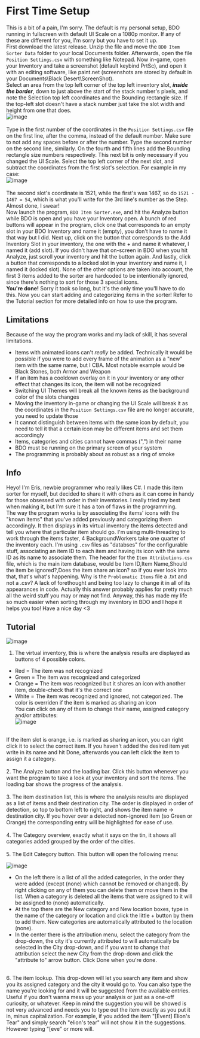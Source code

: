 # **First Time Setup**
This is a bit of a pain, I'm sorry. The default is my personal setup, BDO running in fullscreen with default UI Scale on a 1080p monitor. If any of these are different for you, I'm sorry but you have to set it up.<br />
First download the latest release. Unzip the file and move the `BDO Item Sorter Data` folder to your local Documents folder. Afterwards, open the file `Position Settings.csv` with something like Notepad. Now in-game, open your Inventory and take a screenshot (default keybind PrtSc), and open it with an editing software, like paint.net (screenshots are stored by default in your Documents\Black Desert\ScreenShot).<br />
Select an area from the top left corner of the top left inventory slot, ***inside the border***, down to just above the start of the stack number's pixels, and note the Selection top left coordinates and the Bounding rectangle size. If the top-left slot doesn't have a stack number just take the slot width and height from one that does.<br />
![image](https://github.com/ErisLoona/BDO-Item-Sorter/assets/142046400/5e77b546-5562-45ec-8ac6-2e1d81b8362e)<br />
<br />
Type in the first number of the coordinates in the `Position Settings.csv` file on the first line, after the comma, instead of the default number. Make sure to not add any spaces before or after the number. Type the second number on the second line, similarly. On the fourth and fifth lines add the Bounding rectangle size numbers respectively. This next bit is only necessary if you changed the UI Scale. Select the top left corner of the next slot, and subtract the coordinates from the first slot's selection. For example in my case:<br />
![image](https://github.com/ErisLoona/BDO-Item-Sorter/assets/142046400/ba9bdc42-38f5-4456-ac81-f2b50473b776)<br />
<br />
The second slot's coordinate is 1521, while the first's was 1467, so do `1521 - 1467 = 54`, which is what you'll write for the 3rd line's number as the Step.<br/>
Almost done, I swear!<br />
Now launch the program, `BDO Item Sorter.exe`, and hit the Analyze button while BDO is open and you have your Inventory open. A bunch of red buttons will appear in the program, click one that corresponds to an empty slot in your BDO Inventory and name it (empty), you don't have to name it that way but I did. Next up, click on the button that corresponds to the Add Inventory Slot in your inventory, the one with the + and name it whatever, I named it (add slot). If you didn't have that on-screen in BDO when you hit Analyze, just scroll your inventory and hit the button again. And lastly, click a button that corresponds to a locked slot in your inventory and name it, I named it (locked slot). None of the other options are taken into account, the first 3 items added to the sorter are hardcoded to be intentionally ignored, since there's nothing to sort for those 3 special icons.<br />
**You're done!** Sorry it took so long, but it's the only time you'll have to do this. Now you can start adding and categorizing items in the sorter! Refer to the Tutorial section for more detailed info on how to use the program.<br />
## **Limitations**
Because of the way the program works and my lack of skill, it has several limitations.
- Items with animated icons can't *really* be added. Technically it would be possible if you were to add every frame of the animation as a "new" item with the same name, but I CBA. Most notable example would be Black Stones, both Armor and Weapon
- If an item has a cooldown overlay on it in your inventory or any other effect that changes its icon, the item will not be recognized
- Switching UI Themes will break all the known items as the background color of the slots changes
- Moving the inventory in-game or changing the UI Scale will break it as the coordinates in the `Position Settings.csv` file are no longer accurate, you need to update those
- It cannot distinguish between items with the same icon by default, you need to tell it that a certain icon may be different items and set them accordingly
- Items, categories and cities cannot have commas (",") in their name
- BDO must be running on the primary screen of your system
- The programming is probably about as robust as a ring of smoke
## **Info**
Heyo! I'm Eris, newbie programmer who really likes C#. I made this item sorter for myself, but decided to share it with others as it can come in handy for those obsessed with order in their inventories. I really tried my best when making it, but I'm sure it has a ton of flaws in the programming.<br />
The way the program works is by associating the items' icons with the "known items" that you've added previously and categorizing them accordingly. It then displays in its virtual inventory the items detected and tell you where that particular item should go. I'm using multi-threading to work through the items faster, 4 BackgroundWorkers take one quarter of the inventory each. I'm using `.csv` files as "databses" for the configurable stuff, associating an item ID to each item and having its icon with the same ID as its name to associate them. The header for the `Item Attributions.csv` file, which is the main item database, would be Item ID,Item Name,Should the item be ignored?,Does the item share an icon? so if you ever look into that, that's what's happening. Why is the `Problematic Items` file a .txt and not a .csv? A lack of forethought and being too lazy to change it in all of its appearances in code. Actually this answer probably applies for pretty much all the weird stuff you may or may not find. Anyway, this has made my life so much easier when sorting through my inventory in BDO and I hope it helps you too! Have a nice day <3<br />
## **Tutorial**<br />
![image](https://github.com/ErisLoona/BDO-Item-Sorter/assets/142046400/fc55228c-6726-4b4d-888a-85e612f11050)<br />
1. The virtual inventory, this is where the analysis results are displayed as buttons of 4 possible colors.
- Red = The item was not recognized
- Green = The item was recognized and categorized
- Orange = The item was recognized but it shares an icon with another item, double-check that it's the correct one
- White = The item was recognized and ignored, not categorized. The color is overriden if the item is marked as sharing an icon<br />
You can click on any of them to change their name, assigned category and/or attributes:<br />
![image](https://github.com/ErisLoona/BDO-Item-Sorter/assets/142046400/e0dd78a8-843a-47ce-9609-92ecb5604091)<br />
<br />
If the item slot is orange, i.e. is marked as sharing an icon, you can right click it to select the correct item. If you haven't added the desired item yet write in its name and hit Done, afterwards you can left click the item to assign it a category.<br />
<br />
2. The Analyze button and the loading bar. Click this button whenever you want the program to take a look at your inventory and sort the items. The loading bar shows the progress of the analysis.<br />
<br />
3. The item destination list, this is where the analysis results are displayed as a list of items and their destination city. The order is displayed in order of detection, so top to bottom left to right, and shows the item name -> destination city. If you hover over a detected non-ignored item (so Green or Orange) the corresponding entry will be highlighted for ease of use.<br />
<br />
4. The Category overview, exactly what it says on the tin, it shows all categories added grouped by the order of the cities.<br />
<br />
5. The Edit Category button. This button will open the following menu:
  
![image](https://github.com/ErisLoona/BDO-Item-Sorter/assets/142046400/d23250fc-faf5-4a65-adc1-6a6200bb8df4)<br />
- On the left there is a list of all the added categories, in the order they were added (except (none) which cannot be removed or changed). By right clicking on any of them you can delete them or move them in the list. When a category is deleted all the items that were assigned to it will be assigned to (none) automatically.
- At the top there are the New category and New location boxes, type in the name of the category or location and click the little + button by them to add them. New categories are automatically attributed to the location (none).
- In the center there is the attribution menu, select the category from the drop-down, the city it's currently attributed to will automatically be selected in the City drop-down, and if you want to change that attribution select the new City from the drop-down and click the "attribute to" arrow button. Click Done when you're done.<br />
<br />
6. The item lookup. This drop-down will let you search any item and show you its assigned category and the city it would go to. You can also type the name you're looking for and it will be suggested from the available entries. Useful if you don't wanna mess up your analysis or just as a one-off curiosity, or whatever. Keep in mind the suggestion you will be showed is not very advanced and needs you to type out the item exactly as you put it in, minus capitalization. For example, if you added the item "[Event] Elion's Tear" and simply search "elion's tear" will not show it in the suggestions. However typing "[eve" or more will.
